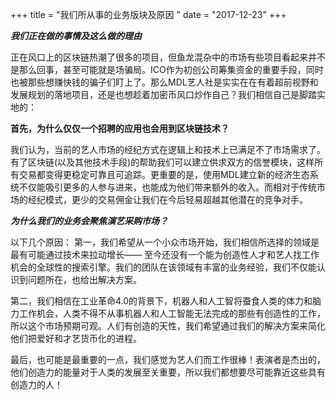 +++
title = "我们所从事的业务版块及原因 "
date = "2017-12-23"
+++

***我们正在做的事情及这么做的理由***

正在风口上的区块链热潮了很多的项目，但鱼龙混杂中的市场有些项目看起来并不是那么回事，甚至可能就是场骗局。ICO作为初创公司筹集资金的重要手段，同时也被那些想赚快钱的骗子们盯上了。那么MDL艺人社是实实在在有着超前视野和发展规划的落地项目，还是也想趁着加密币风口炒作自己？我们相信自己是脚踏实地的： 

**首先，为什么仅仅一个招聘的应用也会用到区块链技术？** 

我们认为，当前的艺人市场的经纪方式在逻辑上和技术上已满足不了市场需求了。有了区块链(以及其他技术手段)的帮助我们可以建立供求双方的信誉模块，这样所有交易都变得更稳定可靠且可追踪。更重要的是，使用MDL建立新的经济生态系统不仅能吸引更多的人参与进来，也能成为他们带来额外的收入。而相对于传统市场的经纪模式，更少的交易佣金让我们在今后轻易超越其他潜在的竞争对手。

***为什么我们的业务会聚焦演艺采购市场？***

以下几个原因：
第一，我们希望从一个小众市场开始，我们相信所选择的领域是最有可能通过技术来拉动增长—— 至今还没有一个能为创造性人才和艺人找工作机会的全球性的搜索引擎。我们的团队在该领域有丰富的业务经验，我们不仅能认识到问题所在，也给出解决方案。

第二，我们相信在工业革命4.0的背景下，机器人和人工智将蚕食人类的体力和脑力工作机会，人类不得不从事机器人和人工智能无法完成的那些有创造性的工作，所以这个市场预期可观。人们有创造的天性，我们希望通过我们的解决方案来简化他们把爱好和才艺货币化的进程。

最后，也可能是最重要的一点，我们感觉为艺人们而工作很棒！表演者是杰出的，他们创造力的能量对于人类的发展至关重要，所以我们都想要尽可能靠近这些具有创造力的人！
